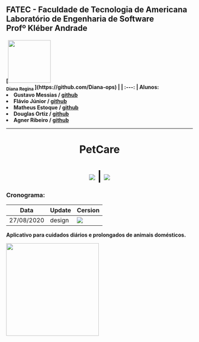 <h2>FATEC - Faculdade de Tecnologia de Americana<br>
Laboratório de Engenharia de Software<br>
Profº Kléber Andrade</h2>
 <h4>
 [<img src="https://avatars2.githubusercontent.com/u/46378210?s=400&u=071f7791bb03f8e102d835bdb9c2f0d3d24e8a34&v=" width=115 > <br> <sub> Diana Regina </sub>](https://github.com/Diana-ops) |
| :---: |  
 Alunos:<br>
        <li>Gustavo Messias / <a href="http://github.com/gustavomgs">github</a><br>
        <li>Flávio Júnior / <a href="#">github</a><br>
        <li>Matheus Estoque / <a href="http://github.com/matheusestoque">github</a><br>
        <li>Douglas Ortiz / <a href="http://github.com/DouglasOrtizOliveira">github</a><br>
        <li>Agner Ribeiro / <a href="#">github</a><br>
 <hr>
<h1 align="center"> PetCare </h1>
         <h1 align="center"><img src="https://img.shields.io/static/v1?label=flutter&message=mobile&color=blue&style=for-the-badge&logo=FLUTTER"/> | <img src="https://img.shields.io/static/v1?label=php&message=web&color=blue&style=for-the-badge&logo=PHP"/></h1>
 
 ### Cronograma: 
|Data|Update|Cersion|
| -------- | -------- | -------- |
| 27/08/2020 | design | <img src="https://img.shields.io/static/v1?label=version&message=1.0.0&color=blue&style=for-the-badge&logo=VERSION"/> |

<p align="justify"> Aplicativo para cuidados diários e prolongados de animais domésticos. </p>




<img  width="250" src="http://gensoft.site/img/fundogit.fw.png">
